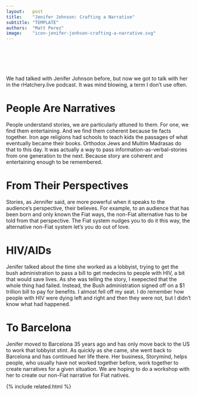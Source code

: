 ```yaml
---
layout:   post
title:    "Jenifer Johnson: Crafting a Narrative"
subtitle: "TEMPLATE"
authors:  "Matt Perez"
image:    "icon-jenifer-jonhson-crafting-a-narrative.svg"
---
```


<div style="display:none;">
 <p>We had talked with Jenifer Johnson before, but now we got to talk with her in the rHatchery.live podcast. It was mind blowing, a term I don&rsquo;t use often.</p>
</div>

<h1>&nbsp;</h1>
 <p>We had talked with Jenifer Johnson before, but now we got to talk with her in the rHatchery.live podcast. It was mind blowing, a term I don&rsquo;t use often.</p>

<h1>People Are Narratives</h1>
 <p>People understand stories, we are particularly attuned to them. For one, we find them entertaining. And we find them coherent because tie facts together. Iron age religions had schools to teach kids the passages of what eventually became their books. Orthodox Jews and Multim Madrasas do that to this day. It was actually a way to pass information-as-verbal-stories from one generation to the next. Because story are coherent and entertaining enough to be remembered.</p>

<h1>From Their Perspectives</h1>
 <p>Stories, as Jennifer said, are more powerful when it speaks to the audience&rsquo;s perspective, their believes. For example, to an audience that has been born and only known the <span class='_paradigm'>Fiat</span> ways, the non-<span class='_paradigm'>Fiat</span> alternative has to be told from that perspective. <span cass='_quotespan'>The <span class='_paradigm'>Fiat</span> system nudges you to do it this way, the alternative non-<span class='_paradigm'>Fiat</span> system let&rsquo;s you do out of love.</spa></p>

<h1>HIV/AIDs</h1>
 <p>Jenifer talked about the time she worked as a lobbyist, trying to get the bush administration to pass a bill to get medecins to people with HIV, a bit that would save lives. As she was telling the story, I exepected that the whole thing had failed. Instead, the Bush administration signed off on a $1 trillion bill to pay for benefits. I almost fell off my seat. I do remember how people with HIV were dying left and right and then they were not, but I didn&rsquo;t know what had happened.</p>

<h1>To Barcelona</h1>
 <p>Jenifer moved to Barcelona 35 years ago and has only move back to the US to work that lobbyist stint. As quickly as she came, she went back to Barcelona and has continued her life there. Her business, Storymind, helps people, who usually have not worked together before, work together to create narratives for a given situation. We are hoping to do a workshop with her to create our non-<span class='_paradigm'>Fiat</span> narrative for <span class='_paradigm'>Fiat</span> natives.</p>

{% include related.html %}